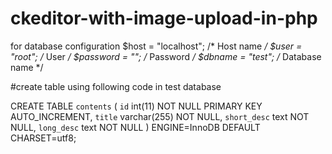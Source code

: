 # ckeditor-with-image-upload-in-php

for database configuration
$host = "localhost"; /* Host name */
$user = "root"; /* User */
$password = ""; /* Password */
$dbname = "test"; /* Database name */


#create table using following code in test database

CREATE TABLE `contents` (
  `id` int(11) NOT NULL PRIMARY KEY AUTO_INCREMENT,
  `title` varchar(255) NOT NULL,
  `short_desc` text NOT NULL,
  `long_desc` text NOT NULL
) ENGINE=InnoDB DEFAULT CHARSET=utf8;